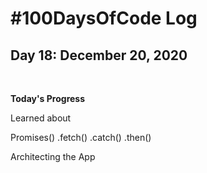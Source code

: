 # #100DaysOfCode Log

## Day 18: December 20, 2020

<br>

**Today's Progress**

Learned about

Promises()
.fetch()
.catch()
.then()

Architecting the App